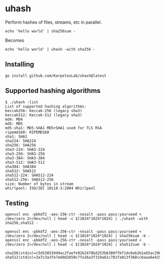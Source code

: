 # uhash

Perform hashes of files, streams, etc in parallel.

    echo 'hello world' | sha256sum -

Becomes

    echo 'hello world' | uhash -with sha256 -

## Installing

    go install github.com/KarpelesLab/uhash@latest

## Supported hashing algorithms

```
$ ./uhash -list
List of supported hashing algorithms:
keccak256: Keccak-256 (legacy sha3)
keccak512: Keccak-512 (legacy sha3)
md4: MD4
md5: MD5
md5-sha1: MD5-SHA1 MD5+SHA1 used for TLS RSA
ripemd160: RIPEMD160
sha1: SHA1
sha224: SHA224
sha256: SHA256
sha3-224: SHA3-224
sha3-256: SHA3-256
sha3-384: SHA3-384
sha3-512: SHA3-512
sha384: SHA384
sha512: SHA512
sha512-224: SHA512-224
sha512-256: SHA512-256
size: Number of bytes in stream
whirlpool: ISO/IEC 10118-3:2004 Whirlpool
```

## Testing

    openssl enc -pbkdf2 -aes-256-ctr -nosalt -pass pass:yourseed < /dev/zero 2>/dev/null | head -c $[1024*1024*1024] | ./uhash -with sha256,sha512 -

    openssl enc -pbkdf2 -aes-256-ctr -nosalt -pass pass:yourseed < /dev/zero 2>/dev/null | head -c $[1024*1024*1024] | sha256sum -b -
    openssl enc -pbkdf2 -aes-256-ctr -nosalt -pass pass:yourseed < /dev/zero 2>/dev/null | head -c $[1024*1024*1024] | sha512sum -b -

    sha256(stdin)=c5d53853949ac2faefe92b2478bd253b6380ffbf1dc6eb2b1eb5ac298f6cd7be
    sha512(stdin)=3a7c3a3fe7e60d2659c7fa16a3f319a61c781fa013f368cc6aaa6e415828d4eb6fd953f4bb0b0080c10f3474e8e97c2cf66527d852d8d9a4c0c5800e5242a5e3


